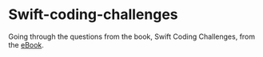 # Swift-coding-challenges

Going through the questions from the book, Swift Coding Challenges, from the [eBook](https://www.hackingwithswift.com/store/swift-coding-challenges). 
